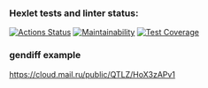 ### Hexlet tests and linter status:
[![Actions Status](https://github.com/Holerik/frontend-project-46/workflows/hexlet-check/badge.svg)](https://github.com/Holerik/frontend-project-46/actions)
[![Maintainability](https://api.codeclimate.com/v1/badges/43fa29e4e6a4fd96d3c8/maintainability)](https://codeclimate.com/github/Holerik/frontend-project-46/maintainability)
[![Test Coverage](https://api.codeclimate.com/v1/badges/43fa29e4e6a4fd96d3c8/test_coverage)](https://codeclimate.com/github/Holerik/frontend-project-46/test_coverage)
### gendiff example
https://cloud.mail.ru/public/QTLZ/HoX3zAPv1
